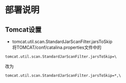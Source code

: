 # 部署说明
## Tomcat设置
- tomcat.util.scan.StandardJarScanFilter.jarsToSkip<br>
将TOMCAT/conf/catalina.properties文件中的
```
tomcat.util.scan.StandardJarScanFilter.jarsToSkip=\
```
改为
```
tomcat.util.scan.StandardJarScanFilter.jarsToSkip=*,\
```

